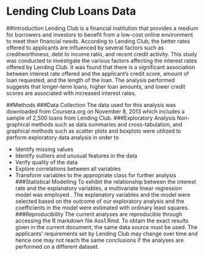 Lending Club Loans Data
=======================

##Introduction
Lending Club is a financial institution that provides a medium for borrowers and investors to benefit from a low-cost online environment to meet their financial needs. According to Lending Club, the better rates offered to applicants are influenced by several factors such as creditworthiness, debt to income ratio, and recent credit activity.
This study was conducted to investigate the various factors affecting the interest rates offered by Lending Club. It was found that there is a significant association between interest rate offered and the applicant’s credit score, amount of loan requested, and the length of the loan. The analysis performed suggests that longer-term loans, higher loan amounts, and lower credit scores are associated with increased interest rates.

##Methods
###Data Collection
The data used for this analysis was downloaded from Coursera.org on November 8, 2013 which includes a sample of 2,500 loans from Lending Club.
###Exploratory Analysis
Non-graphical methods such as data summaries and cross-tabulation, and graphical methods such as scatter plots and boxplots were utilized to perform exploratory data analysis in order to 
* Identify missing values  
* Identify outliers and unusual features in the data  
* Verify quality of the data  
* Explore correlations between all variables  
* Transform variables to the appropriate class for further analysis  
###Statistical Modelling
To exhibit the relationship between the interest rate and the explanatory variables, a multivariate linear regression model was employed . The explanatory variables and the model were selected based on the outcome of our exploratory analysis and the coefficients in the model were estimated with ordinary least squares.
###Reproducibility
The current analyses are reproducible through accessing the R markdown file Ass1.Rmd. To obtain the exact results given in the current document, the same data source must be used. The applicants’ requirements set by Lending Club may change over time and hence one may not reach the same conclusions if the analyses are performed on a different dataset.

